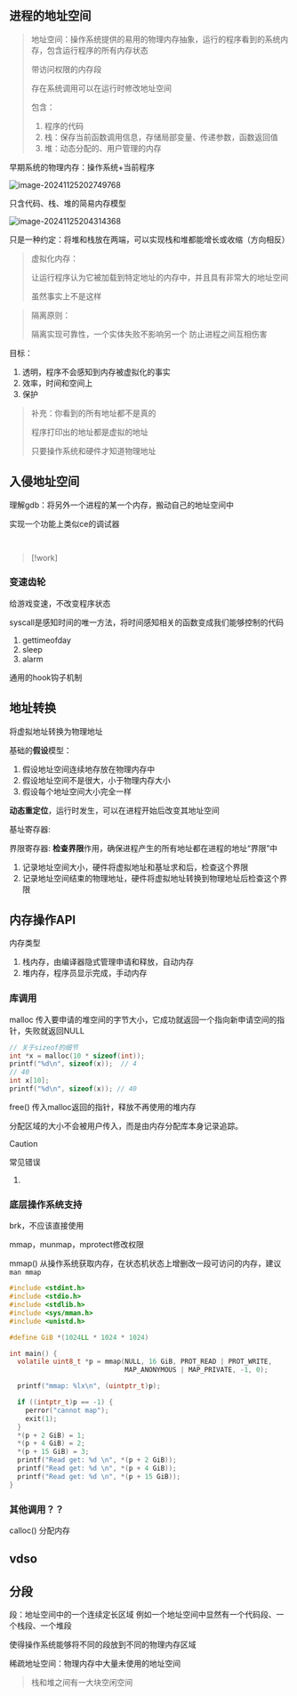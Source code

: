 ## 进程的地址空间

> 地址空间：操作系统提供的易用的物理内存抽象，运行的程序看到的系统内存，包含运行程序的所有内存状态
>
> 带访问权限的内存段
>
> 存在系统调用可以在运行时修改地址空间
>
> 包含：
>
> 1. 程序的代码
> 2. 栈：保存当前函数调用信息，存储局部变量、传递参数，函数返回值
> 3. 堆：动态分配的、用户管理的内存

早期系统的物理内存：操作系统+当前程序

![image-20241125202749768](./images/image-20241125202749768.png)

只含代码、栈、堆的简易内存模型

![image-20241125204314368](./images/image-20241125204314368.png)

只是一种约定：将堆和栈放在两端，可以实现栈和堆都能增长或收缩（方向相反）

> 虚拟化内存：
>
> 让运行程序认为它被加载到特定地址的内存中，并且具有非常大的地址空间
>
> 虽然事实上不是这样

> 隔离原则：
>
> 隔离实现可靠性，一个实体失败不影响另一个
> 防止进程之间互相伤害

目标：

1. 透明，程序不会感知到内存被虚拟化的事实
2. 效率，时间和空间上
3. 保护

> 补充：你看到的所有地址都不是真的
>
> 程序打印出的地址都是虚拟的地址
>
> 只要操作系统和硬件才知道物理地址

## 入侵地址空间

理解gdb：将另外一个进程的某一个内存，搬动自己的地址空间中

实现一个功能上类似ce的调试器

```c++
     
```

> [!work]
>
>

### 变速齿轮

给游戏变速，不改变程序状态

syscall是感知时间的唯一方法，将时间感知相关的函数变成我们能够控制的代码

1. gettimeofday
2. sleep
3. alarm

通用的hook钩子机制

## 地址转换

将虚拟地址转换为物理地址

基础的**假设**模型：

1. 假设地址空间连续地存放在物理内存中
2. 假设地址空间不是很大，小于物理内存大小
3. 假设每个地址空间大小完全一样

**动态重定位**，运行时发生，可以在进程开始后改变其地址空间

基址寄存器:

界限寄存器: **检查界限**作用，确保进程产生的所有地址都在进程的地址“界限”中

1. 记录地址空间大小，硬件将虚拟地址和基址求和后，检查这个界限
2. 记录地址空间结束的物理地址，硬件将虚拟地址转换到物理地址后检查这个界限

## 内存操作API

内存类型

1. 栈内存，由编译器隐式管理申请和释放，自动内存
2. 堆内存，程序员显示完成，手动内存

### 库调用

malloc 传入要申请的堆空间的字节大小，它成功就返回一个指向新申请空间的指针，失败就返回NULL

```c
// 关于sizeof的细节
int *x = malloc(10 * sizeof(int)); 
printf("%d\n", sizeof(x));  // 4
// 40
int x[10];
printf("%d\n", sizeof(x)); // 40
```

free() 传入malloc返回的指针，释放不再使用的堆内存

分配区域的大小不会被用户传入，而是由内存分配库本身记录追踪。

> [!caution]
>
> 常见错误
>
> 1.

### 底层操作系统支持

brk，不应该直接使用

mmap，munmap，mprotect修改权限

mmap() 从操作系统获取内存，在状态机状态上增删改一段可访问的内存，建议`man mmap`

```c
#include <stdint.h>
#include <stdio.h>
#include <stdlib.h>
#include <sys/mman.h>
#include <unistd.h>

#define GiB *(1024LL * 1024 * 1024)

int main() {
  volatile uint8_t *p = mmap(NULL, 16 GiB, PROT_READ | PROT_WRITE,
                             MAP_ANONYMOUS | MAP_PRIVATE, -1, 0);

  printf("mmap: %lx\n", (uintptr_t)p);

  if ((intptr_t)p == -1) {
    perror("cannot map");
    exit(1);
  }
  *(p + 2 GiB) = 1;
  *(p + 4 GiB) = 2;
  *(p + 15 GiB) = 3;
  printf("Read get: %d \n", *(p + 2 GiB));
  printf("Read get: %d \n", *(p + 4 GiB));
  printf("Read get: %d \n", *(p + 15 GiB));
}

```

### 其他调用？？

calloc() 分配内存

## vdso

## 分段

段：地址空间中的一个连续定长区域
例如一个地址空间中显然有一个代码段、一个栈段、一个堆段

使得操作系统能够将不同的段放到不同的物理内存区域

稀疏地址空间：物理内存中大量未使用的地址空间

> 栈和堆之间有一大块空闲空间
>
>
